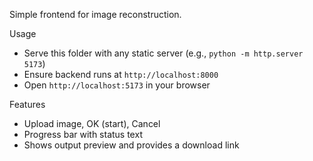 Simple frontend for image reconstruction.

Usage

- Serve this folder with any static server (e.g., `python -m http.server 5173`)
- Ensure backend runs at `http://localhost:8000`
- Open `http://localhost:5173` in your browser

Features

- Upload image, OK (start), Cancel
- Progress bar with status text
- Shows output preview and provides a download link

